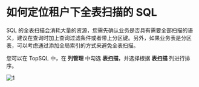 # 如何定位租户下全表扫描的 SQL

SQL 的全表扫描会消耗大量的资源，您需先确认业务是否具有需要全部扫描的语义，建议在查询时加上查询过滤条件或者带上分区键。另外，如果业务表是分区表，可以考虑通过添加全局索引的方式来避免全表扫描。

您可以在 TopSQL 中，在 **列管理** 中勾选 **表扫描**，并选择根据 **表扫描** 列进行排序。

![1](https://obbusiness-private.oss-cn-shanghai.aliyuncs.com/doc/img/ocp/410/%E8%A1%A8%E6%89%AB%E6%8F%8F.png)
